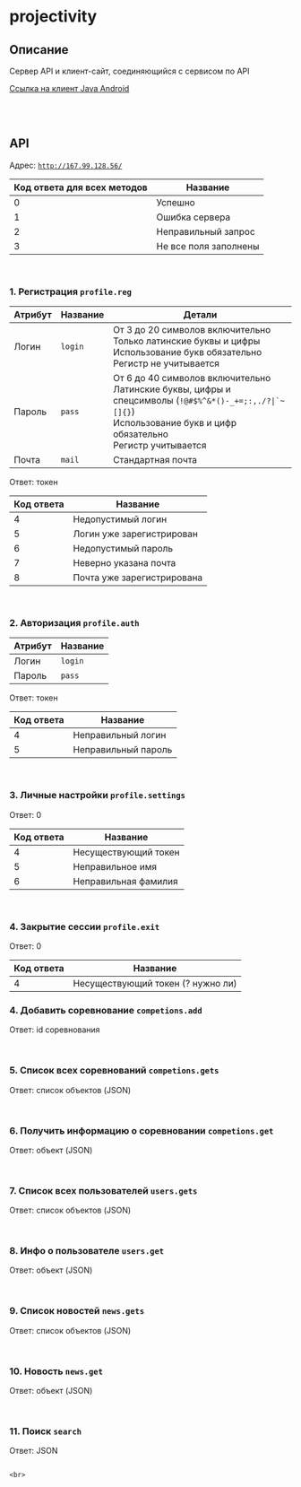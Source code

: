 # projectivity

## Описание
Сервер API и клиент-сайт, соединяющийся с сервисом по API

[Ссылка на клиент Java Android](https://github.com/TyurinI/Projectivity)

<br><br>

## API
Адрес: [``` http://167.99.128.56/ ```](http://167.99.128.56/)

Код ответа для всех методов | Название
---|---
0 | Успешно
1 | Ошибка сервера
2 | Неправильный запрос
3 | Не все поля заполнены

<br>

### 1. Регистрация ``` profile.reg ```
Атрибут | Название | Детали
---|---|---
Логин | ``` login ``` | От 3 до 20 символов включительно<br>Только латинские буквы и цифры<br>Использование букв обязательно<br>Регистр не учитывается
Пароль | ``` pass ``` | От 6 до 40 символов включительно<br>Латинские буквы, цифры и спецсимволы (``` !@#$%^&*()-_+=;:,./?\|`~[]{} ```)<br>Использование букв и цифр обязательно<br>Регистр учитывается
Почта | ``` mail ``` | Стандартная почта

Ответ: токен

Код ответа | Название
---|---
4 | Недопустимый логин
5 | Логин уже зарегистрирован
6 | Недопустимый пароль
7 | Неверно указана почта
8 | Почта уже зарегистрирована

<br>

### 2. Авторизация ``` profile.auth ```
Атрибут | Название
---|---
Логин | ``` login ``` 
Пароль | ``` pass ```

Ответ: токен

Код ответа | Название
---|---
4 | Неправильный логин
5 | Неправильный пароль

<br>

### 3. Личные настройки ``` profile.settings ```
Ответ: 0

Код ответа | Название
---|---
4 | Несуществующий токен
5 | Неправильное имя
6 | Неправильная фамилия

<br>

### 4. Закрытие сессии ``` profile.exit ```
Ответ: 0

Код ответа | Название
---|---
4 | Несуществующий токен (? нужно ли)

### 4. Добавить соревнование ``` competions.add ```
Ответ: id соревнования

<br>

### 5. Список всех соревнований ``` competions.gets ```
Ответ: список объектов (JSON)

<br>

### 6. Получить информацию о соревновании ``` competions.get ```
Ответ: объект (JSON)

<br>

### 7. Список всех пользователей ``` users.gets ```
Ответ: список объектов (JSON)

<br>

### 8. Инфо о пользователе ``` users.get ```
Ответ: объект (JSON)

<br>

### 9. Список новостей ``` news.gets ```
Ответ: список объектов (JSON)

<br>

### 10. Новость ``` news.get ```
Ответ: объект (JSON)

<br>

### 11. Поиск ``` search ```
Ответ: JSON
``` {'competions': список, 'users': список, 'news': список}

<br>
